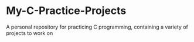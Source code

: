 # My-C-Practice-Projects
 A personal repository for practicing C programming, containing a variety of projects to work on
